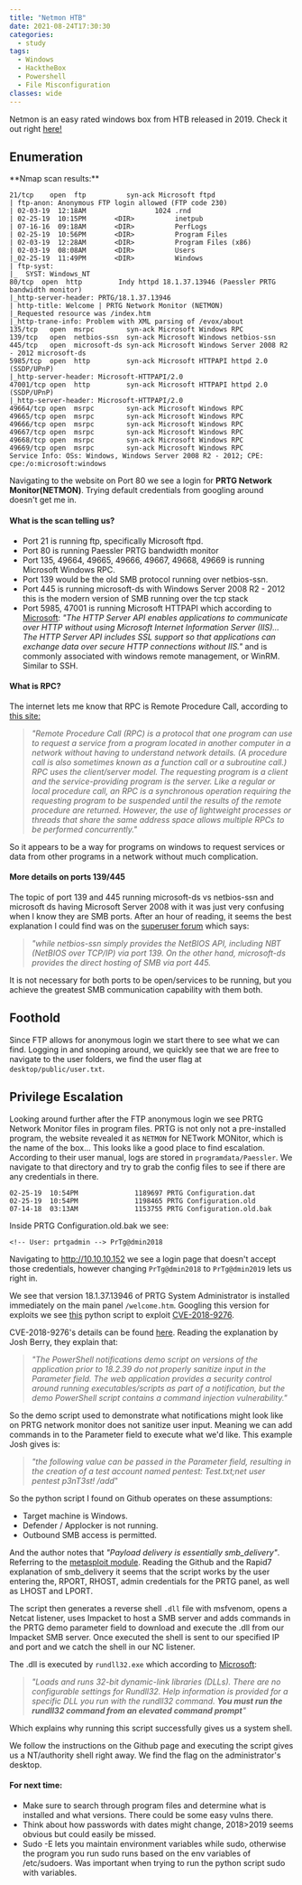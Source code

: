 ```yaml
---
title: "Netmon HTB"
date: 2021-08-24T17:30:30
categories:
  - study
tags:
  - Windows
  - HacktheBox
  - Powershell
  - File Misconfiguration
classes: wide
---
```

Netmon is an easy rated windows box from HTB released in 2019. Check it out right [here!](https://app.hackthebox.eu/machines/Netmon/)

<h2> Enumeration</h2>
**Nmap scan results:**

```
21/tcp    open  ftp          syn-ack Microsoft ftpd
| ftp-anon: Anonymous FTP login allowed (FTP code 230)
| 02-03-19  12:18AM                 1024 .rnd
| 02-25-19  10:15PM       <DIR>          inetpub
| 07-16-16  09:18AM       <DIR>          PerfLogs
| 02-25-19  10:56PM       <DIR>          Program Files
| 02-03-19  12:28AM       <DIR>          Program Files (x86)
| 02-03-19  08:08AM       <DIR>          Users
|_02-25-19  11:49PM       <DIR>          Windows
| ftp-syst: 
|_  SYST: Windows_NT
80/tcp  open  http         Indy httpd 18.1.37.13946 (Paessler PRTG bandwidth monitor)
|_http-server-header: PRTG/18.1.37.13946
| http-title: Welcome | PRTG Network Monitor (NETMON)
|_Requested resource was /index.htm
|_http-trane-info: Problem with XML parsing of /evox/about
135/tcp   open  msrpc        syn-ack Microsoft Windows RPC
139/tcp   open  netbios-ssn  syn-ack Microsoft Windows netbios-ssn
445/tcp   open  microsoft-ds syn-ack Microsoft Windows Server 2008 R2 - 2012 microsoft-ds
5985/tcp  open  http         syn-ack Microsoft HTTPAPI httpd 2.0 (SSDP/UPnP)
|_http-server-header: Microsoft-HTTPAPI/2.0
47001/tcp open  http         syn-ack Microsoft HTTPAPI httpd 2.0 (SSDP/UPnP)
|_http-server-header: Microsoft-HTTPAPI/2.0
49664/tcp open  msrpc        syn-ack Microsoft Windows RPC
49665/tcp open  msrpc        syn-ack Microsoft Windows RPC
49666/tcp open  msrpc        syn-ack Microsoft Windows RPC
49667/tcp open  msrpc        syn-ack Microsoft Windows RPC
49668/tcp open  msrpc        syn-ack Microsoft Windows RPC
49669/tcp open  msrpc        syn-ack Microsoft Windows RPC
Service Info: OSs: Windows, Windows Server 2008 R2 - 2012; CPE: cpe:/o:microsoft:windows
```

Navigating to the website on Port 80 we see a login for **PRTG Network Monitor(NETMON)**. Trying default credentials from googling around doesn't get me in.

<h4>What is the scan telling us?</h4>

- Port 21 is running ftp, specifically Microsoft ftpd.
- Port 80 is running Paessler PRTG bandwidth monitor
- Port 135, 49664, 49665, 49666, 49667, 49668, 49669 is running Microsoft Windows RPC.
- Port 139 would be the old SMB protocol running over netbios-ssn.
- Port 445 is running microsoft-ds with Windows Server 2008 R2 - 2012 this is the modern version of SMB running over the tcp stack
- Port 5985, 47001 is running Microsoft HTTPAPI which according to [Microsoft](https://docs.microsoft.com/en-us/windows/win32/http/http-api-start-page): *"The HTTP Server API enables applications to communicate over HTTP without using Microsoft Internet Information Server (IIS)... The HTTP Server API includes SSL support so that applications can exchange data over secure HTTP connections without IIS."* and is commonly associated with windows remote management, or WinRM. Similar to SSH.

<h4>What is RPC?</h4>

The internet lets me know that RPC is Remote Procedure Call, according to [this site:](https://searchapparchitecture.techtarget.com/definition/Remote-Procedure-Call-RPC) 

> *"Remote Procedure Call (RPC) is a protocol that one program can use to request a service from a program located in another computer in a network without having to understand network details. (A procedure call is also sometimes known as a function call or a subroutine call.) RPC uses the client/server model. The requesting program is a client and the service-providing program is the server. Like a regular or local procedure call, an RPC is a synchronous operation requiring the requesting program to be suspended until the results of the remote procedure are returned. However, the use of lightweight processes or threads that share the same address space allows multiple RPCs to be performed concurrently."*

So it appears to be a way for programs on windows to request services or data from other programs in a network without much complication. 

<h4>More details on ports 139/445</h4>

The topic of port 139 and 445 running microsoft-ds vs netbios-ssn and microsoft ds having Microsoft Server 2008 with it was just very confusing when I know they are SMB ports. After an hour of reading, it seems the best explanation I could find was on the [superuser forum](https://superuser.com/questions/694469/difference-between-netbios-and-smb) which says:

>*"while netbios-ssn simply provides the NetBIOS API, including NBT (NetBIOS over TCP/IP) via port 139. On the other hand, microsoft-ds provides the direct hosting of SMB via port 445.*

It is not necessary for both ports to be open/services to be running, but you achieve the greatest SMB communication capability with them both.

<h2>Foothold</h2>

Since FTP allows for anonymous login we start there to see what we can find. Logging in and snooping around, we quickly see that we are free to navigate to the user folders, we find the user flag at `desktop/public/user.txt`.

<h2>Privilege Escalation</h2>

Looking around further after the FTP anonymous login we see PRTG Network Monitor files in program files. PRTG is not only not a pre-installed program, the website revealed it as `NETMON` for NETwork MONitor, which is the name of the box... This looks like a good place to find escalation. According to their user manual, logs are stored in `programdata/Paessler`. 
We navigate to that directory and try to grab the config files to see if there are any credentials in there.
```
02-25-19  10:54PM              1189697 PRTG Configuration.dat
02-25-19  10:54PM              1198465 PRTG Configuration.old
07-14-18  03:13AM              1153755 PRTG Configuration.old.bak
```
Inside PRTG Configuration.old.bak we see:

```  
<!-- User: prtgadmin --> PrTg@dmin2018
```
Navigating to http://10.10.10.152 we see a login page that doesn't accept those credentials, however changing `PrTg@dmin2018` to `PrTg@dmin2019` lets us right in.

We see that version 18.1.37.13946 of PRTG System Administrator is installed immediately on the main panel `/welcome.htm`. Googling this version for exploits we see [this](https://github.com/wildkindcc/CVE-2018-9276) python script to exploit [CVE-2018-9276](https://www.exploit-db.com/exploits/46527).

CVE-2018-9276's details can be found [here](https://packetstormsecurity.com/files/148334/PRTG-Command-Injection.html). Reading the explanation by Josh Berry, they explain that:

>*"The PowerShell notifications demo script on versions of the application prior to 18.2.39 do not properly sanitize input in the Parameter field.  The web application provides a security control around running executables/scripts as part of a notification, but the demo PowerShell script contains a command injection vulnerability."*

So the demo script used to demonstrate what notifications might look like on PRTG network monitor does not sanitize user input. Meaning we can add commands in to the Parameter field to execute what we'd like. This example Josh gives is:

>*"the following value can be passed in the Parameter
field, resulting in the creation of a test account named pentest:
              Test.txt;net user pentest p3nT3st! /add*"

So the python script I found on Github operates on these assumptions:

- Target machine is Windows.
- Defender / Applocker is not running.
- Outbound SMB access is permitted.

And the author notes that *"Payload delivery is essentially smb_delivery"*. Referring to the [metasploit module](https://www.rapid7.com/db/modules/exploit/windows/smb/smb_delivery/). Reading the Github and the Rapid7 explanation of smb_delivery it seems that the script works by the user entering the, RPORT, RHOST, admin credentials for the PRTG panel, as well as LHOST and LPORT. 

The script then generates a reverse shell `.dll` file with msfvenom, opens a Netcat listener, uses Impacket to host a SMB server and adds commands in the PRTG demo parameter field to download and execute the .dll from our Impacket SMB server. Once executed the shell is sent to our specified IP and port and we catch the shell in our NC listener.

The .dll is executed by `rundll32.exe` which according to [Microsoft](https://docs.microsoft.com/en-us/windows-server/administration/windows-commands/rundll32):

>*"Loads and runs 32-bit dynamic-link libraries (DLLs). There are no configurable settings for Rundll32. Help information is provided for a specific DLL you run with the rundll32 command. **You must run the rundll32 command from an elevated command prompt**"*

Which explains why running this script successfully gives us a system shell. 

We follow the instructions on the Github page and executing the script gives us a NT/authority shell right away. We find the flag on the administrator's desktop.

<h4>For next time:</h4>

- Make sure to search through program files and determine what is installed and what versions. There could be some easy vulns there.
- Think about how passwords with dates might change, 2018>2019 seems obvious but could easily be missed.
- Sudo -E lets you maintain environment variables while sudo, otherwise the program you run sudo runs based on the env variables of /etc/sudoers. Was important when trying to run the python script sudo with variables. 